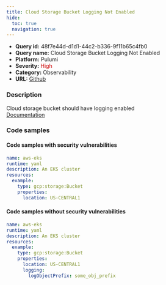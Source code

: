 ```yaml
---
title: Cloud Storage Bucket Logging Not Enabled
hide:
  toc: true
  navigation: true
---
```


<style>
  .highlight .hll {
    background-color: #ff171742;
  }
  .md-content {
    max-width: 1100px;
    margin: 0 auto;
  }
</style>

-   **Query id:** 48f7e44d-d1d1-44c2-b336-9f11b65c4fb0
-   **Query name:** Cloud Storage Bucket Logging Not Enabled
-   **Platform:** Pulumi
-   **Severity:** <span style="color:#C00">High</span>
-   **Category:** Observability
-   **URL:** [Github](https://github.com/Checkmarx/kics/tree/master/assets/queries/pulumi/gcp/cloud_storage_bucket_logging_not_enabled)

### Description
Cloud storage bucket should have logging enabled<br>
[Documentation](https://www.pulumi.com/registry/packages/gcp/api-docs/storage/bucket/#logging_yaml)

### Code samples
#### Code samples with security vulnerabilities
```yaml title="Positive test num. 1 - yaml file" hl_lines="7"
name: aws-eks
runtime: yaml
description: An EKS cluster
resources:
  example:
    type: gcp:storage:Bucket
    properties:
      location: US-CENTRAL1

```


#### Code samples without security vulnerabilities
```yaml title="Negative test num. 1 - yaml file"
name: aws-eks
runtime: yaml
description: An EKS cluster
resources:
  example:
    type: gcp:storage:Bucket
    properties:
      location: US-CENTRAL1
      logging:
        logObjectPrefix: some_obj_prefix
      
```
